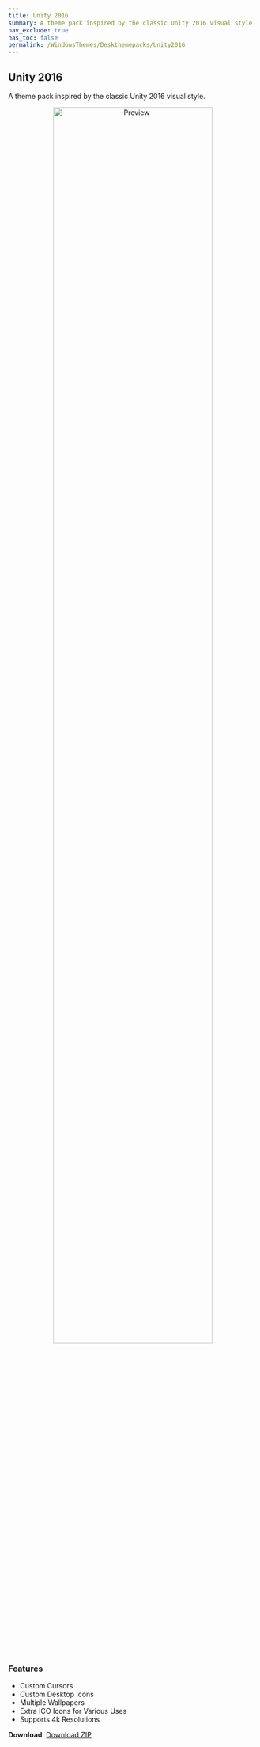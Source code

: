 ```yaml
---
title: Unity 2016
summary: A theme pack inspired by the classic Unity 2016 visual style
nav_exclude: true
has_toc: false
permalink: /WindowsThemes/Deskthemepacks/Unity2016
---
```


## Unity 2016
A theme pack inspired by the classic Unity 2016 visual style.

<div align="center">
    <img src="https://gitlab.com/the-back-room/deskthemepacks/sfw/unity-2016/-/raw/main/Extras/Preview.bmp" alt="Preview" width="80%" />
</div>

### Features

- Custom Cursors
- Custom Desktop Icons
- Multiple Wallpapers
- Extra ICO Icons for Various Uses
- Supports 4k Resolutions

**Download**: [Download ZIP](https://gitlab.com/the-back-room/deskthemepacks/sfw/unity-2016/-/archive/main/unity-2016-main.zip)